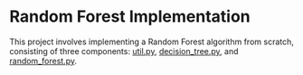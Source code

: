 # Random Forest Implementation

This project involves implementing a Random Forest algorithm from scratch, consisting of three components: [util.py](./util.py), [decision_tree.py](./decision_tree.py), and [random_forest.py](./random_forest.py).
